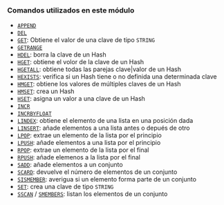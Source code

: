 ### Comandos utilizados en este módulo

* [`APPEND`](https://redis.io/commands/append)
* [`DEL`](https://redis.io/commands/del)
* [`GET`](https://redis.io/commands/get): Obtiene el valor de una clave de tipo `STRING`
* [`GETRANGE`](https://redis.io/commands/getrange)
* [`HDEL`](https://redis.io/commands/hdel): borra la clave de un Hash
* [`HGET`](https://redis.io/commands/hget): obtiene el volor de la clave de un Hash 
* [`HGETALL`](https://redis.io/commands/hgetall): obtiene todas las parejas clave|valor de un Hash
* [`HEXISTS`](https://redis.io/commands/hexists): verifica si un Hash tiene o no definida una determinada clave
* [`HMGET`](https://redis.io/commands/hmget): obtiene los valores de múltiples claves de un Hash
* [`HMSET`](https://redis.io/commands/hmset): crea un Hash
* [`HSET`](https://redis.io/commands/hset): asigna un valor a una clave de un Hash
* [`INCR`](https://redis.io/commands/incr)
* [`INCRBYFLOAT`](https://redis.io/commands/incrbyfloat)
* [`LINDEX`](https://redis.io/commands/lindex): obtiene el elemento de una lista en una posición dada
* [`LINSERT`](https://redis.io/commands/linsert): añade elementos a una lista antes o depués de otro
* [`LPOP`](https://redis.io/commands/lpop): extrae un elemento de la lista por el principio
* [`LPUSH`](https://redis.io/commands/lpush): añade elementos a una lista por el principio
* [`RPOP`](https://redis.io/commands/rpop): extrae un elemento de la lista por el final
* [`RPUSH`](https://redis.io/commands/rpush): añade elemenos a la lista por el final
* [`SADD`](https://redis.io/commands/sadd): añade elementos a un conjunto
* [`SCARD`](https://redis.io/commands/scard): devuelve el número de elementos de un conjunto
* [`SISMEMBER`](https://redis.io/commands/sismember): averigua si un elemento forma parte de un conjunto
* [`SET`](https://redis.io/commands/set): crea una clave de tipo `STRING`
* [`SSCAN`](https://redis.io/commands/sscan) / [`SMEMBERS`](https://redis.io/commands/smembers): listan los elementos
  de un conjunto 
